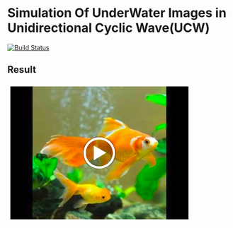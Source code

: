 # Simulation Of UnderWater Images in Unidirectional Cyclic Wave(UCW) 

[![Build Status][travis-image]][travis-url]

## Result

[![Watch the video](readmeImage/preview.png)](https://youtu.be/3byld9TMBKw)

<!-- Markdown link & img dfn's -->
[travis-image]: https://img.shields.io/travis/dbader/node-datadog-metrics/master.svg?style=flat-square
[travis-url]: https://travis-ci.org/dbader/node-datadog-metrics


